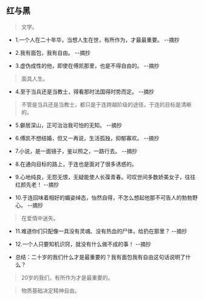 ## 红与黑

>文学。

- 1.一个人在二十年华，当想人生在世，有所作为，才最最重要。 --摘抄

- 2.我有面包，我有自由。 --摘抄

- 3.虚伪成性的他，即使在傅凯那里，也是不得自由的。 --摘抄

>面具人生。

- 4.至于当兵还是当教士，得看那时法国得时势而定。 --摘抄

>不管是当兵还是当教士，都只是于连跨越阶级的途径，于连的目标是清晰的。

- 5.僻居深山，正可治治我可怕的无知。 --摘抄

- 6.傅凯不想结婚，但又一再说，生活孤独，抑郁寡欢。 --摘抄

- 7.小说，是一面镜子，鉴以照之，一路行去。 --摘抄

- 8.在通向目标的路上，于连也是面对了很多诱惑的。

- 9.心地纯良，无怨无恨，无疑能使人长葆青春。可叹世间多数娇美女子，往往红颜先老！ --摘抄

- 10.于连回味着相好的媚姿绰态，怡然自得，不怎么想起他那不可告人的勃勃野心。 --摘抄

>在爱情中迷失。

- 11.难道你们只配像一具没有灵魂、没有热血的尸体，给扔在那里？ --摘抄

- 12.一个人只要知机识窍，就没有什么做不成的事！ --摘抄

- 总结：二十岁的我们什么才是最重要的？我有面包我有自由这句话说明了什么？

>20岁的我们，有所作为才是最重要的。

>物质基础决定精神自由。
